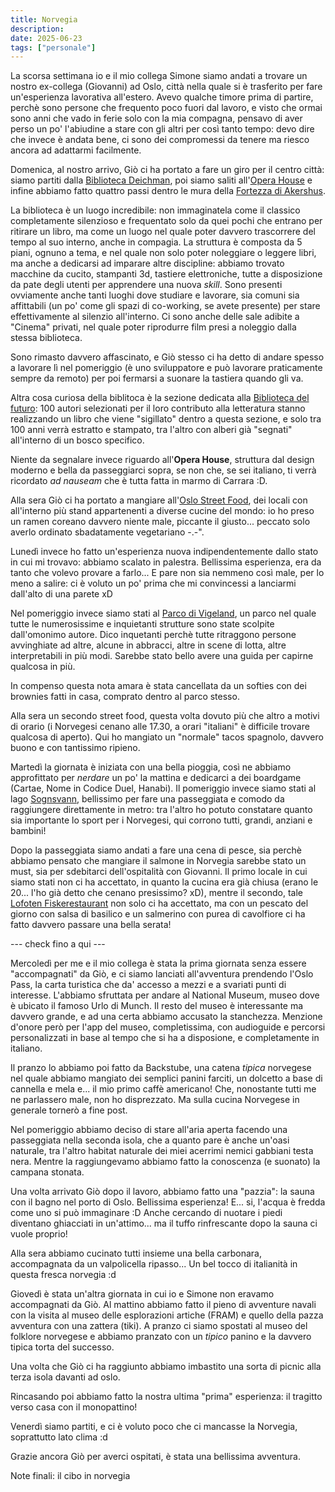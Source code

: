 ```yaml
---
title: Norvegia
description:
date: 2025-06-23
tags: ["personale"]
---
```


La scorsa settimana io e il mio collega Simone siamo andati a trovare un nostro ex-collega (Giovanni) ad Oslo, città nella quale si è trasferito per fare un'esperienza lavorativa all'estero. Avevo qualche timore prima di partire, perchè sono persone che frequento poco fuori dal lavoro, e visto che ormai sono anni che vado in ferie solo con la mia compagna, pensavo di aver perso un po' l'abiudine a stare con gli altri per così tanto tempo: devo dire che invece è andata bene, ci sono dei compromessi da tenere ma riesco ancora ad adattarmi facilmente.

Domenica, al nostro arrivo, Giò ci ha portato a fare un giro per il centro città: siamo partiti dalla [Biblioteca Deichman](https://www.visitoslo.com/it/articoli/biblioteca-deichman/), poi siamo saliti all'[Opera House](https://www.visitnorway.it/dove-andare/norvegia-orientale/oslo/opera-di-oslo/) e infine abbiamo fatto quattro passi dentro le mura della [Fortezza di Akershus](https://www.visitoslo.com/it/prodotto/?tlp=2978773&name=Fortezza-di-Akershus).

La biblioteca è un luogo incredibile: non immaginatela come il classico completamente silenzioso e frequentato solo da quei pochi che entrano per ritirare un libro, ma come un luogo nel quale poter davvero trascorrere del tempo al suo interno, anche in compagia. La struttura è composta da 5 piani, ognuno a tema, e nel quale non solo poter noleggiare o leggere libri, ma anche a dedicarsi ad imparare altre discipline: abbiamo trovato macchine da cucito, stampanti 3d, tastiere elettroniche, tutte a disposizione da pate degli utenti per apprendere una nuova _skill_.
Sono presenti ovviamente anche tanti luoghi dove studiare e lavorare, sia comuni sia affittabili (un po' come gli spazi di co-working, se avete presente) per stare effettivamente al silenzio all'interno.
Ci sono anche delle sale adibite a "Cinema" privati, nel quale poter riprodurre film presi a noleggio dalla stessa biblioteca.

Sono rimasto davvero affascinato, e Giò stesso ci ha detto di andare spesso a lavorare lì nel pomeriggio (è uno sviluppatore e può lavorare praticamente sempre da remoto) per poi fermarsi a suonare la tastiera quando gli va.

Altra cosa curiosa della biblitoca è la sezione dedicata alla [Biblioteca del futuro](https://it.wikipedia.org/wiki/Biblioteca_del_futuro): 100 autori selezionati per il loro contributo alla letteratura stanno realizzando un libro che viene "sigillato" dentro a questa sezione, e solo tra 100 anni verrà estratto e stampato, tra l'altro con alberi già "segnati" all'interno di un bosco specifico.

Niente da segnalare invece riguardo all'**Opera House**, struttura dal design moderno e bella da passeggiarci sopra, se non che, se sei italiano, ti verrà ricordato _ad nauseam_ che è tutta fatta in marmo di Carrara :D.

Alla sera Giò ci ha portato a mangiare all'[Oslo Street Food](https://www.visitoslo.com/it/prodotto/?tlp=4751143&name=Oslo-Street-Food), dei locali con all'interno più stand appartenenti a diverse cucine del mondo: io ho preso un ramen coreano davvero niente male, piccante il giusto... peccato solo averlo ordinato sbadatamente vegetariano -.-".

Lunedì invece ho fatto un'esperienza nuova indipendentemente dallo stato in cui mi trovavo: abbiamo scalato in palestra. Bellissima esperienza, era da tanto che volevo provare a farlo... E pare non sia nemmeno così male, per lo meno a salire: ci è voluto un po' prima che mi convincessi a lanciarmi dall'alto di una parete xD

Nel pomeriggio invece siamo stati al [Parco di Vigeland](https://it.wikipedia.org/wiki/Parco_di_Vigeland), un parco nel quale tutte le numerosissime e inquietanti strutture sono state scolpite dall'omonimo autore. Dico inquetanti perchè tutte ritraggono persone avvinghiate ad altre, alcune in abbracci, altre in scene di lotta, altre interpretabili in più modi. Sarebbe stato bello avere una guida per capirne qualcosa in più.

In compenso questa nota amara è stata cancellata da un softies con dei brownies fatti in casa, comprato dentro al parco stesso.

Alla sera un secondo street food, questa volta dovuto più che altro a motivi di orario (i Norvegesi cenano alle 17.30, a orari "italiani" è difficile trovare qualcosa di aperto). Qui ho mangiato un "normale" tacos spagnolo, davvero buono e con tantissimo ripieno.

Martedì la giornata è iniziata con una bella pioggia, così ne abbiamo approfittato per _nerdare_ un po' la mattina e dedicarci a dei boardgame (Cartae, Nome in Codice Duel, Hanabi). Il pomeriggio invece siamo stati al lago [Sognsvann](https://www.visitnorway.it/listings/sognsvann-lake/44806/), bellissimo per fare una passeggiata e comodo da raggiungere direttamente in metro: tra l'altro ho potuto constatare quanto sia importante lo sport per i Norvegesi, qui corrono tutti, grandi, anziani e bambini!

Dopo la passeggiata siamo andati a fare una cena di pesce, sia perchè abbiamo pensato che mangiare il salmone in Norvegia sarebbe stato un must, sia per sdebitarci dell'ospitalità con Giovanni. Il primo locale in cui siamo stati non ci ha accettato, in quanto la cucina era già chiusa (erano le 20... l'ho già detto che cenano presissimo? xD), mentre il secondo, tale [Lofoten Fiskerestaurant](https://www.lofoten-fiskerestaurant.no/) non solo ci ha accettato, ma con un pescato del giorno con salsa di basilico e un salmerino con purea di cavolfiore ci ha fatto davvero passare una bella serata!

--- check fino a qui ---

Mercoledì per me e il mio collega è stata la prima giornata senza essere "accompagnati" da Giò, e ci siamo lanciati all'avventura prendendo l'Oslo Pass, la carta turistica che da' accesso a mezzi e a svariati punti di interesse. L'abbiamo sfruttata per andare al National Museum, museo dove è ubicato il famoso Urlo di Munch. Il resto del museo è interessante ma davvero grande, e ad una certa abbiamo accusato la stanchezza. Menzione d'onore però per l'app del museo, completissima, con audioguide e percorsi personalizzati in base al tempo che si ha a disposione, e completamente in italiano.

Il pranzo lo abbiamo poi fatto da Backstube, una catena _tipica_ norvegese nel quale abbiamo mangiato dei semplici panini farciti, un dolcetto a base di cannella e mela e... il mio primo caffè americano! Che, nonostante tutti me ne parlassero male, non ho disprezzato. Ma sulla cucina Norvegese in generale tornerò a fine post.

Nel pomeriggio abbiamo deciso di stare all'aria aperta facendo una passeggiata nella seconda isola, che a quanto pare è anche un'oasi naturale, tra l'altro habitat naturale dei miei acerrimi nemici gabbiani testa nera. Mentre la raggiungevamo abbiamo fatto la conoscenza (e suonato) la campana stonata.

Una volta arrivato Giò dopo il lavoro, abbiamo fatto una "pazzia": la sauna con il bagno nel porto di Oslo. Bellissima esperienza! E... si, l'acqua è fredda come uno si può immaginare :D Anche cercando di nuotare i piedi diventano ghiacciati in un'attimo... ma il tuffo rinfrescante dopo la sauna ci vuole proprio!

Alla sera abbiamo cucinato tutti insieme una bella carbonara, accompagnata da un valpolicella ripasso... Un bel tocco di italianità in questa fresca norvegia :d

Giovedì è stata un'altra giornata in cui io e Simone non eravamo accompagnati da Giò. Al mattino abbiamo fatto il pieno di avventure navali con la visita al museo delle esplorazioni artiche (FRAM) e quello della pazza avventura con una zattera (tiki). A pranzo ci siamo spostati al museo del folklore norvegese e abbiamo pranzato con un _tipico_ panino e la davvero tipica torta del successo.

Una volta che Giò ci ha raggiunto abbiamo imbastito una sorta di picnic alla terza isola davanti ad oslo.

Rincasando poi abbiamo fatto la nostra ultima "prima" esperienza: il tragitto verso casa con il monopattino!

Venerdì siamo partiti, e ci è voluto poco che ci mancasse la Norvegia, soprattutto lato clima :d

Grazie ancora Giò per averci ospitati, è stata una bellissima avventura.

Note finali:
il cibo in norvegia
